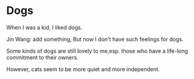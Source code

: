 Dogs
====
When I was a kid, I liked dogs.


Jin Wang: add something, But now I don't have such feelings for dogs.

Some kinds of dogs are still lovely to me,esp. those who have a life-long commitment to their owners.

However, cats seem to be more quiet and more independent. 


